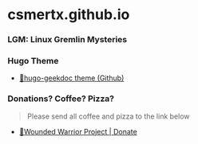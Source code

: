 # csmertx.github.io

### LGM: Linux Gremlin Mysteries

### Hugo Theme

- [🔗hugo-geekdoc theme (Github)](https://github.com/thegeeklab/hugo-geekdoc)

### Donations? Coffee? Pizza?

> Please send all coffee and pizza to the link below

- [🔗Wounded Warrior Project | Donate](https://www.woundedwarriorproject.org/donate)
